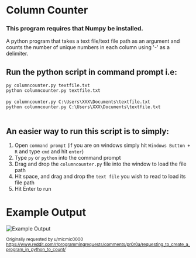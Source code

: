 # Column Counter
### This program requires that Numpy be installed. 
A python program that takes a text file/text file path as an argument and counts the number of unique numbers in each column using '-' as a delimiter. <br>


## Run the python script in command prompt i.e: <br> 
`py columncounter.py textfile.txt` <br>
`python columncounter.py textfile.txt` <br>
<br>
`py columncounter.py C:\Users\XXX\Documents\textfile.txt` <br>
`python columncounter.py C:\Users\XXX\Documents\textfile.txt` <br>
<br>
## An easier way to run this script is to simply: <br>
1. Open `command prompt` (if you are on windows simply hit `Windows Button + R` and type `cmd` and hit `enter`) <br>
2. Type `py` or `python` into the command prompt <br>
3. Drag and drop the `columncounter.py` file into the window to load the file path <br>
4. Hit space, and drag and drop the `text file` you wish to read to load its file path<br>
5. Hit Enter to run


# Example Output
![Example Output](https://i.ibb.co/yh6wWWH/example.png)

<sup>Originally requested by u/micmic0000 https://www.reddit.com/r/programmingrequests/comments/pr0r0a/requesting_to_create_a_program_in_python_to_count/</sup>
